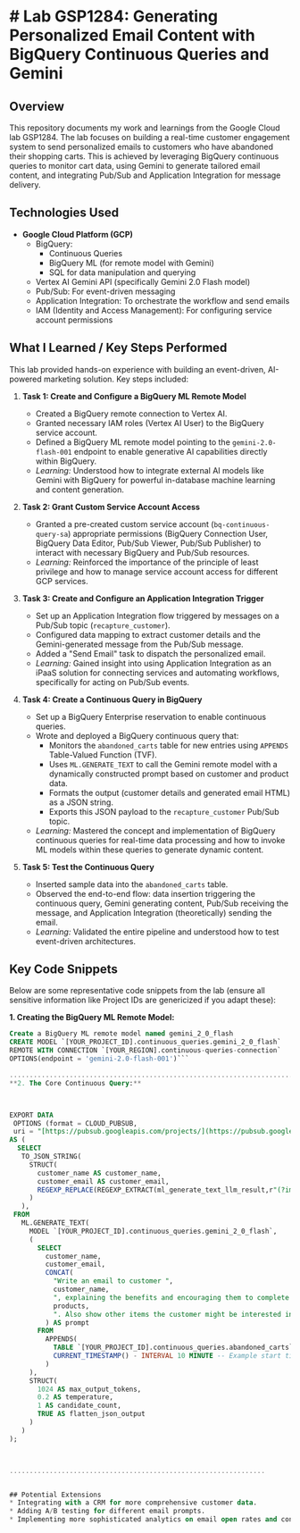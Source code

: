 # # Lab GSP1284: Generating Personalized Email Content with BigQuery Continuous Queries and Gemini




## Overview

This repository documents my work and learnings from the Google Cloud lab GSP1284. The lab focuses on building a real-time customer engagement system to send personalized emails to customers who have abandoned their shopping carts. This is achieved by leveraging BigQuery continuous queries to monitor cart data, using Gemini to generate tailored email content, and integrating Pub/Sub and Application Integration for message delivery.





## Technologies Used

* **Google Cloud Platform (GCP)**
    * BigQuery:
        * Continuous Queries
        * BigQuery ML (for remote model with Gemini)
        * SQL for data manipulation and querying
    * Vertex AI Gemini API (specifically Gemini 2.0 Flash model)
    * Pub/Sub: For event-driven messaging
    * Application Integration: To orchestrate the workflow and send emails
    * IAM (Identity and Access Management): For configuring service account permissions
 




## What I Learned / Key Steps Performed

This lab provided hands-on experience with building an event-driven, AI-powered marketing solution. Key steps included:

1.  **Task 1: Create and Configure a BigQuery ML Remote Model**
    * Created a BigQuery remote connection to Vertex AI.
    * Granted necessary IAM roles (Vertex AI User) to the BigQuery service account.
    * Defined a BigQuery ML remote model pointing to the `gemini-2.0-flash-001` endpoint to enable generative AI capabilities directly within BigQuery.
    * *Learning:* Understood how to integrate external AI models like Gemini with BigQuery for powerful in-database machine learning and content generation.

2.  **Task 2: Grant Custom Service Account Access**
    * Granted a pre-created custom service account (`bq-continuous-query-sa`) appropriate permissions (BigQuery Connection User, BigQuery Data Editor, Pub/Sub Viewer, Pub/Sub Publisher) to interact with necessary BigQuery and Pub/Sub resources.
    * *Learning:* Reinforced the importance of the principle of least privilege and how to manage service account access for different GCP services.

3.  **Task 3: Create and Configure an Application Integration Trigger**
    * Set up an Application Integration flow triggered by messages on a Pub/Sub topic (`recapture_customer`).
    * Configured data mapping to extract customer details and the Gemini-generated message from the Pub/Sub message.
    * Added a "Send Email" task to dispatch the personalized email.
    * *Learning:* Gained insight into using Application Integration as an iPaaS solution for connecting services and automating workflows, specifically for acting on Pub/Sub events.

4.  **Task 4: Create a Continuous Query in BigQuery**
    * Set up a BigQuery Enterprise reservation to enable continuous queries.
    * Wrote and deployed a BigQuery continuous query that:
        * Monitors the `abandoned_carts` table for new entries using `APPENDS` Table-Valued Function (TVF).
        * Uses `ML.GENERATE_TEXT` to call the Gemini remote model with a dynamically constructed prompt based on customer and product data.
        * Formats the output (customer details and generated email HTML) as a JSON string.
        * Exports this JSON payload to the `recapture_customer` Pub/Sub topic.
    * *Learning:* Mastered the concept and implementation of BigQuery continuous queries for real-time data processing and how to invoke ML models within these queries to generate dynamic content.

5.  **Task 5: Test the Continuous Query**
    * Inserted sample data into the `abandoned_carts` table.
    * Observed the end-to-end flow: data insertion triggering the continuous query, Gemini generating content, Pub/Sub receiving the message, and Application Integration (theoretically) sending the email.
    * *Learning:* Validated the entire pipeline and understood how to test event-driven architectures.
  





## Key Code Snippets

Below are some representative code snippets from the lab (ensure all sensitive information like Project IDs are genericized if you adapt these):

**1. Creating the BigQuery ML Remote Model:**
```sql
Create a BigQuery ML remote model named gemini_2_0_flash
CREATE MODEL `[YOUR_PROJECT_ID].continuous_queries.gemini_2_0_flash`
REMOTE WITH CONNECTION `[YOUR_REGION].continuous-queries-connection`
OPTIONS(endpoint = 'gemini-2.0-flash-001')```

..................................................................................................................
**2. The Core Continuous Query:**



EXPORT DATA
 OPTIONS (format = CLOUD_PUBSUB,
 uri = "[https://pubsub.googleapis.com/projects/](https://pubsub.googleapis.com/projects/)[YOUR_PROJECT_ID]/topics/recapture_customer")
AS (
  SELECT
   TO_JSON_STRING(
     STRUCT(
       customer_name AS customer_name,
       customer_email AS customer_email,
       REGEXP_REPLACE(REGEXP_EXTRACT(ml_generate_text_llm_result,r"(?im)\<html\>(?s:.)*\<\/html\>"), r"(?i)\[your name\]", "Your friends at AI Megastore") AS customer_message
     )
   ),
 FROM
   ML.GENERATE_TEXT(
     MODEL `[YOUR_PROJECT_ID].continuous_queries.gemini_2_0_flash`,
     (
       SELECT
         customer_name,
         customer_email,
         CONCAT(
           "Write an email to customer ",
           customer_name,
           ", explaining the benefits and encouraging them to complete their purchase of: ",
           products,
           ". Also show other items the customer might be interested in. Provide the response email in HTML format."
         ) AS prompt
       FROM
         APPENDS(
           TABLE `[YOUR_PROJECT_ID].continuous_queries.abandoned_carts`,
           CURRENT_TIMESTAMP() - INTERVAL 10 MINUTE -- Example start time
         )
     ),
     STRUCT(
       1024 AS max_output_tokens,
       0.2 AS temperature,
       1 AS candidate_count,
       TRUE AS flatten_json_output
     )
   )
);



................................................................


## Potential Extensions
* Integrating with a CRM for more comprehensive customer data.
* Adding A/B testing for different email prompts.
* Implementing more sophisticated analytics on email open rates and conversion.



